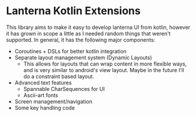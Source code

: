 # Lanterna Kotlin Extensions

This library aims to make it easy to develop lanterna UI from kotlin, however it has
grown in scope a little as I needed random things that weren't supported. In general,
it has the following major components:

 - Coroutines + DSLs for better kotlin integration
 - Separate layout management system (Dynamic Layouts)
   - This allows for layouts that can wrap content in more flexible ways, and is very similar to
     android's view layout. Maybe in the future I'll do a constraint based layout.
 - Advanced text features
   - Spannable CharSequences for UI
   - Ascii-art fonts
 - Screen management/navigation
 - Some key handling code
